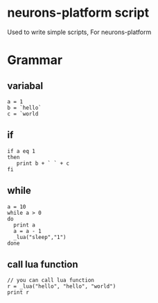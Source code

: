 # neurons-platform script

Used to write simple scripts, For neurons-platform



# Grammar 

## variabal
```
a = 1
b = `hello`
c = `world
```

## if
```
if a eq 1
then
   print b + ` ` + c
fi
```

## while
```
a = 10
while a > 0 
do
  print a
  a = a - 1
  _lua("sleep","1")
done

```

## call lua function
```
// you can call lua function 
r = _lua("hello", "hello", "world")
print r
```
